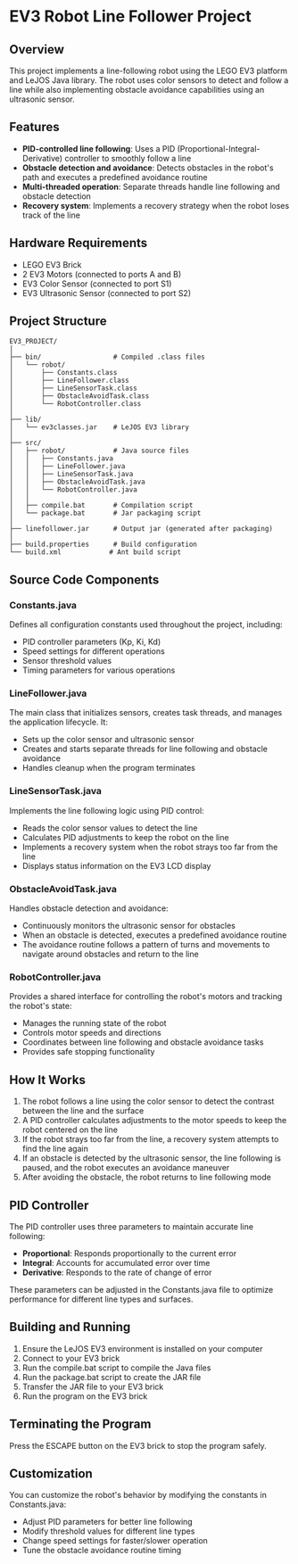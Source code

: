 # EV3 Robot Line Follower Project

## Overview

This project implements a line-following robot using the LEGO EV3 platform and LeJOS Java library. The robot uses color sensors to detect and follow a line while also implementing obstacle avoidance capabilities using an ultrasonic sensor.

## Features

- **PID-controlled line following**: Uses a PID (Proportional-Integral-Derivative) controller to smoothly follow a line
- **Obstacle detection and avoidance**: Detects obstacles in the robot's path and executes a predefined avoidance routine
- **Multi-threaded operation**: Separate threads handle line following and obstacle detection
- **Recovery system**: Implements a recovery strategy when the robot loses track of the line

## Hardware Requirements

- LEGO EV3 Brick
- 2 EV3 Motors (connected to ports A and B)
- EV3 Color Sensor (connected to port S1)
- EV3 Ultrasonic Sensor (connected to port S2)

## Project Structure

```
EV3_PROJECT/
│
├── bin/                  # Compiled .class files
│   └── robot/
│       ├── Constants.class
│       ├── LineFollower.class
│       ├── LineSensorTask.class
│       ├── ObstacleAvoidTask.class
│       └── RobotController.class
│
├── lib/
│   └── ev3classes.jar    # LeJOS EV3 library
│
├── src/
│   ├── robot/            # Java source files
│   │   ├── Constants.java
│   │   ├── LineFollower.java
│   │   ├── LineSensorTask.java
│   │   ├── ObstacleAvoidTask.java
│   │   └── RobotController.java
│   │
│   ├── compile.bat       # Compilation script
│   └── package.bat       # Jar packaging script
│
├── linefollower.jar      # Output jar (generated after packaging)
│
├── build.properties      # Build configuration
└── build.xml            # Ant build script
```

## Source Code Components

### Constants.java

Defines all configuration constants used throughout the project, including:
- PID controller parameters (Kp, Ki, Kd)
- Speed settings for different operations
- Sensor threshold values
- Timing parameters for various operations

### LineFollower.java

The main class that initializes sensors, creates task threads, and manages the application lifecycle. It:
- Sets up the color sensor and ultrasonic sensor
- Creates and starts separate threads for line following and obstacle avoidance
- Handles cleanup when the program terminates

### LineSensorTask.java

Implements the line following logic using PID control:
- Reads the color sensor values to detect the line
- Calculates PID adjustments to keep the robot on the line
- Implements a recovery system when the robot strays too far from the line
- Displays status information on the EV3 LCD display

### ObstacleAvoidTask.java

Handles obstacle detection and avoidance:
- Continuously monitors the ultrasonic sensor for obstacles
- When an obstacle is detected, executes a predefined avoidance routine
- The avoidance routine follows a pattern of turns and movements to navigate around obstacles and return to the line

### RobotController.java

Provides a shared interface for controlling the robot's motors and tracking the robot's state:
- Manages the running state of the robot
- Controls motor speeds and directions
- Coordinates between line following and obstacle avoidance tasks
- Provides safe stopping functionality

## How It Works

1. The robot follows a line using the color sensor to detect the contrast between the line and the surface
2. A PID controller calculates adjustments to the motor speeds to keep the robot centered on the line
3. If the robot strays too far from the line, a recovery system attempts to find the line again
4. If an obstacle is detected by the ultrasonic sensor, the line following is paused, and the robot executes an avoidance maneuver
5. After avoiding the obstacle, the robot returns to line following mode

## PID Controller

The PID controller uses three parameters to maintain accurate line following:
- **Proportional**: Responds proportionally to the current error
- **Integral**: Accounts for accumulated error over time
- **Derivative**: Responds to the rate of change of error

These parameters can be adjusted in the Constants.java file to optimize performance for different line types and surfaces.

## Building and Running

1. Ensure the LeJOS EV3 environment is installed on your computer
2. Connect to your EV3 brick
3. Run the compile.bat script to compile the Java files
4. Run the package.bat script to create the JAR file
5. Transfer the JAR file to your EV3 brick
6. Run the program on the EV3 brick

## Terminating the Program

Press the ESCAPE button on the EV3 brick to stop the program safely.

## Customization

You can customize the robot's behavior by modifying the constants in Constants.java:
- Adjust PID parameters for better line following
- Modify threshold values for different line types
- Change speed settings for faster/slower operation
- Tune the obstacle avoidance routine timing
